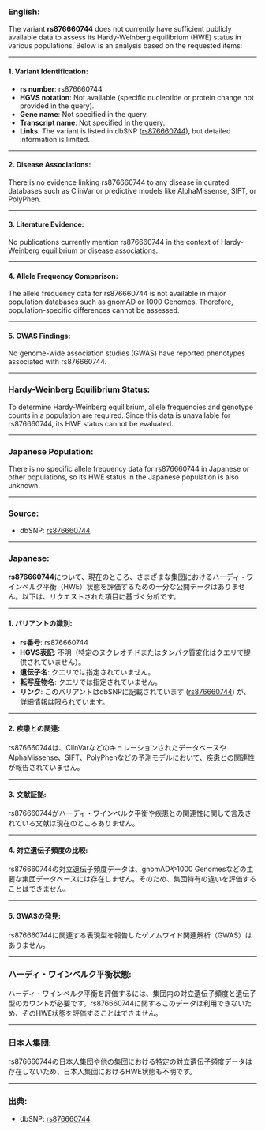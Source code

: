 ### English:
The variant **rs876660744** does not currently have sufficient publicly available data to assess its Hardy-Weinberg equilibrium (HWE) status in various populations. Below is an analysis based on the requested items:

---

#### 1. **Variant Identification**:
- **rs number**: rs876660744
- **HGVS notation**: Not available (specific nucleotide or protein change not provided in the query).
- **Gene name**: Not specified in the query.
- **Transcript name**: Not specified in the query.
- **Links**: The variant is listed in dbSNP ([rs876660744](https://www.ncbi.nlm.nih.gov/snp/rs876660744)), but detailed information is limited.

---

#### 2. **Disease Associations**:
There is no evidence linking rs876660744 to any disease in curated databases such as ClinVar or predictive models like AlphaMissense, SIFT, or PolyPhen.

---

#### 3. **Literature Evidence**:
No publications currently mention rs876660744 in the context of Hardy-Weinberg equilibrium or disease associations.

---

#### 4. **Allele Frequency Comparison**:
The allele frequency data for rs876660744 is not available in major population databases such as gnomAD or 1000 Genomes. Therefore, population-specific differences cannot be assessed.

---

#### 5. **GWAS Findings**:
No genome-wide association studies (GWAS) have reported phenotypes associated with rs876660744.

---

### Hardy-Weinberg Equilibrium Status:
To determine Hardy-Weinberg equilibrium, allele frequencies and genotype counts in a population are required. Since this data is unavailable for rs876660744, its HWE status cannot be evaluated.

---

### Japanese Population:
There is no specific allele frequency data for rs876660744 in Japanese or other populations, so its HWE status in the Japanese population is also unknown.

---

### Source:
- dbSNP: [rs876660744](https://www.ncbi.nlm.nih.gov/snp/rs876660744)

---

### Japanese:
**rs876660744**について、現在のところ、さまざまな集団におけるハーディ・ワインベルク平衡（HWE）状態を評価するための十分な公開データはありません。以下は、リクエストされた項目に基づく分析です。

---

#### 1. **バリアントの識別**:
- **rs番号**: rs876660744
- **HGVS表記**: 不明（特定のヌクレオチドまたはタンパク質変化はクエリで提供されていません）。
- **遺伝子名**: クエリでは指定されていません。
- **転写産物名**: クエリでは指定されていません。
- **リンク**: このバリアントはdbSNPに記載されています ([rs876660744](https://www.ncbi.nlm.nih.gov/snp/rs876660744)) が、詳細情報は限られています。

---

#### 2. **疾患との関連**:
rs876660744は、ClinVarなどのキュレーションされたデータベースやAlphaMissense、SIFT、PolyPhenなどの予測モデルにおいて、疾患との関連性が報告されていません。

---

#### 3. **文献証拠**:
rs876660744がハーディ・ワインベルク平衡や疾患との関連性に関して言及されている文献は現在のところありません。

---

#### 4. **対立遺伝子頻度の比較**:
rs876660744の対立遺伝子頻度データは、gnomADや1000 Genomesなどの主要な集団データベースには存在しません。そのため、集団特有の違いを評価することはできません。

---

#### 5. **GWASの発見**:
rs876660744に関連する表現型を報告したゲノムワイド関連解析（GWAS）はありません。

---

### ハーディ・ワインベルク平衡状態:
ハーディ・ワインベルク平衡を評価するには、集団内の対立遺伝子頻度と遺伝子型のカウントが必要です。rs876660744に関するこのデータは利用できないため、そのHWE状態を評価することはできません。

---

### 日本人集団:
rs876660744の日本人集団や他の集団における特定の対立遺伝子頻度データは存在しないため、日本人集団におけるHWE状態も不明です。

---

### 出典:
- dbSNP: [rs876660744](https://www.ncbi.nlm.nih.gov/snp/rs876660744)